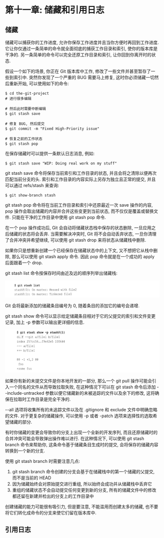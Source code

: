 # 第十一章: 储藏和引用日志 #

## 储藏 ##

储藏可以捕获你的工作进度, 允许你保存工作进度并且当你方便时再回到工作进度. 它让你仅通过一条简单的命令就全面彻底的捕获工作目录和索引, 使你的版本库是干净的. 另一条简单的命令可以完全还原工作目录和索引, 让你回到你离开时的状态.

假设一个如下的场景, 你正在 Git 版本库中工作, 修改了一些文件并甚至暂存了一些到索引中. 突然你发现了一个严重的 BUG 需要马上修复, 这时你必须储藏一切然后重新开始, 可以使用如下的命令:

```
$ cd the-git-project
# 进行很多编辑

# 然后此时需要中断编辑
$ git stash save

# 修复 BUG, 然后提交
$ git commit -m "Fixed High-Priority issue"

# 恢复之前的工作状态
$ git stash pop
```

在保存储藏时可以提供一条默认日志消息, 例如:

```
$ git stash save "WIP: Doing real work on my stuff"
```

git stash save 命令将保存当前索引和工作目录的状态, 并且会将之清除以便再次匹配当前分支的头. 索引和工作目录的内容实际上另存为独立且正常的提交, 并且可以通过 refs/stash 来查询:

```
$ git show-branch stash
```

git stash pop 命令将在当前工作目录和索引中还原最近一次 save 操作的内容, pop 操作会取出储藏的内容并合并这些变更到当前状态, 而不仅仅是覆盖或替换文件. 只能在干净的工作目录中使用 git stash pop 命令.

在一个 pop 操作成功后, Git 会自动将储藏状态栈中保存的状态删除, 一旦应用之后储藏的状态将会丢弃. 当需要解决冲突时, Git 将不会自动丢弃状态, 一旦你清理了合并冲突并希望继续, 可以使用 git stash drop 来将状态从储藏栈中删除.

如果你只是想重新创建一个已经保存在储藏状态中的上下文, 又不想把它从栈中删除, 那么可以使用 git stash apply 命令. 因此 pop 命令就是在一个成功的 apply 后面跟着一个 drop.

git stash list 命令按保存时间由近及远的顺序列举出储藏栈:

![图 git stash list](./images/image11-01.png)

Git 会将最新添加的储藏条目编号为 0, 随着条目的添加它的编号会递增.

git stash show 命令可以显示给定储藏条目相对于它的父提交的索引和文件变更记录, 加上 -p 参数可以输出更详细的信息.

![图 git stash show](./images/image11-02.png)

如果你有新的未提交文件是你本地开发的一部分, 那么一个 git pull 操作可能会引入一个同名的文件从而导致拉取失败, 在这种情况下可以在 git stash 命令后添加 --include-untracked 参数以便它储藏新的未被追踪的文件以及余下的修改, 这将确保在拉取时工作目录是完全干净的.

--all 选项将收集所有的未追踪文件以及在 .gitignore 和 exclude 文件中明确忽略的文件. 对于更复杂的储藏操作, 可以使用 -p 或者 -patch 选项来选择性的选取希望储藏的部分.

有时你储藏的变更会导致你的分支上出现一个全新的开发序列, 而且还原储藏时的合并冲突可能会导致弹出操作难以进行. 在这种情况下, 可以使用 git stash branch 命令来帮助你, 这条命令基于储藏条目生成时的提交, 会将保存的储藏内容转换到一个新的分支.

使用 git stash branch 时需要注意几点:

1. git stash branch 命令创建的分支会基于在储藏栈中的第一个储藏的父提交, 而不是当前的 HEAD
2. 因为储藏始终会对原始提交进行重组, 所以始终会成功并从储藏栈中丢弃它
3. 重组的储藏状态不会自动提交任何变更到新的分支, 所有的储藏文件中的修改都还留在新建并检出的分支上的工作目录中

创建储藏的能力可能很有吸引力, 但是要注意, 不能滥用而创建太多的储藏, 也不要将它们转化成命令的分支来使它们留在版本库中.

## 引用日志 ##
